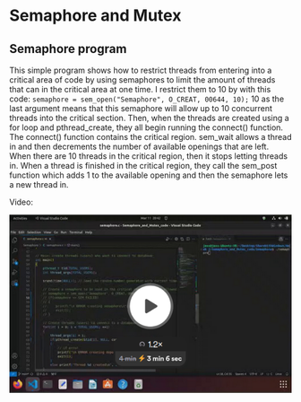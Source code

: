 # Semaphore and Mutex

## Semaphore program

This simple program shows how to restrict threads from entering into a critical area of code by using semaphores to limit the amount of threads that can in the critical area at one time. I restrict them to 10 by with this code:
`semaphore = sem_open("Semaphore", O_CREAT, 00644, 10);`
10 as the last argument means that this semaphore will allow up to 10 concurrent threads into the critical section.
Then, when the threads are created using a for loop and pthread_create, they all begin running the connect() function. The connect() function contains the critical region. sem_wait allows a thread in and then decrements the number of available openings that are left. When there are 10 threads in the critical region, then it stops letting threads in. When a thread is finished in the critical region, they call the sem_post function which adds 1 to the available opening and then the semaphore lets a new thread in.

Video:

[![Semaphore video](./Screenshot/semaphore_video.png)](https://www.loom.com/share/529a9e4132354dc1bef3643f2e732a0b?sid=9f6ae12a-7944-4938-adeb-1221b240c993)
